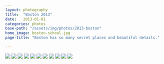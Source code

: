 ```yaml
---
layout: photography
title:  "Boston 2013"
date:   2013-01-01
categories: photos
base-path: "/assets/img/photos/2013-boston"
home_image: boston-school.jpg
page-title: "Boston has so many secret places and beautiful details."

---
```


<img src="{{ page.base-path }}/bodega.jpg" />
<img src="{{ page.base-path }}/boston-library.jpg" />
<img src="{{ page.base-path }}/boston-school.jpg" />
<img src="{{ page.base-path }}/bush.jpg" />
<img src="{{ page.base-path }}/fans.jpg" />
<img src="{{ page.base-path }}/fenway-park.jpg" />
<img src="{{ page.base-path }}/garden.jpg" />
<img src="{{ page.base-path }}/peonies.jpg" />
<img src="{{ page.base-path }}/reader.jpg" />
<img src="{{ page.base-path }}/red-sox.jpg" />
<img src="{{ page.base-path }}/whistler.jpg" />